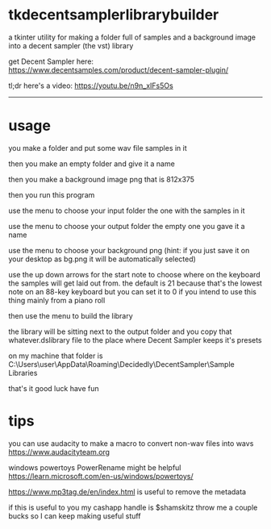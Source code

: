 # tkdecentsamplerlibrarybuilder
a tkinter utility for making a folder full of samples and a background image into a decent sampler (the vst) library

get Decent Sampler here: https://www.decentsamples.com/product/decent-sampler-plugin/


tl;dr here's a video: https://youtu.be/n9n_xIFs5Os

---

# usage

you make a folder and put some wav file samples in it

then you make an empty folder and give it a name

then you make a background image png that is 812x375

then you run this program

use the menu to choose your input folder the one with the samples in it

use the menu to choose your output folder the empty one you gave it a name

use the menu to choose your background png (hint: if you just save it on your desktop as bg.png it will be automatically selected)

use the up down arrows for the start note to choose where on the keyboard the samples will get laid out from. the default is 21 because that's the lowest note on an 88-key keyboard but you can set it to 0 if you intend to use this thing mainly from a piano roll

then use the menu to build the library

the library will be sitting next to the output folder and you copy that whatever.dslibrary file to the place where Decent Sampler keeps it's presets

on my machine that folder is C:\Users\user\AppData\Roaming\Decidedly\DecentSampler\Sample Libraries

that's it good luck have fun

# tips

you can use audacity to make a macro to convert non-wav files into wavs https://www.audacityteam.org

windows powertoys PowerRename might be helpful https://learn.microsoft.com/en-us/windows/powertoys/

https://www.mp3tag.de/en/index.html is useful to remove the metadata


if this is useful to you my cashapp handle is $shamskitz throw me a couple bucks so I can keep making useful stuff

